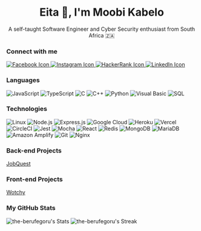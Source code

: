 <div align="center">
    <h1 align="center">Eita 👋, I'm Moobi Kabelo</h1>
    <p>A self-taught Software Engineer and Cyber Security enthusiast from South Africa 🇿🇦 
</p>
</div>

### Connect with me

<!-- Facebook -->
<a href="https://www.facebook.com/your-page-url">
  <img src="https://img.shields.io/badge/-Facebook-1877F2?logo=facebook&logoColor=white" alt="Facebook Icon">
</a>
<!-- Instagram -->
<a href="https://www.instagram.com/moobi">
  <img src="https://img.shields.io/badge/-Instagram-E4405F?logo=instagram&logoColor=white" alt="Instagram Icon">
</a>
<!-- HackerRank -->
<a href="https://www.hackerrank.com/your-profile-url">
  <img src="https://img.shields.io/badge/-HackerRank-2EC866?logo=hackerrank&logoColor=white" alt="HackerRank Icon">
</a>
<!-- LinkedIn -->
<a href="https://www.linkedin.com/in/your-profile-url">
  <img src="https://img.shields.io/badge/-LinkedIn-0A66C2?logo=linkedin&logoColor=white" alt="LinkedIn Icon">
</a>

### Languages

![JavaScript](https://img.shields.io/badge/-JavaScript-000?&logo=javascript&logoColor=F7DF1E)
![TypeScript](https://img.shields.io/badge/-TypeScript-000?&logo=typescript&logoColor=3178C6)
![C](https://img.shields.io/badge/-C-000?&logo=c&logoColor=A8B9CC)
![C++](https://img.shields.io/badge/-C++-000?&logo=c%2b%2b&logoColor=00599C)
![Python](https://img.shields.io/badge/-Python-000?&logo=python&logoColor=3776AB)
![Visual Basic](https://img.shields.io/badge/-Visual%20Basic-000?&logo=visual%20studio&logoColor=5C2D91)
![SQL](https://img.shields.io/badge/-SQL-000?&logo=MySQL)

### Technologies

![Linux](https://img.shields.io/badge/-Linux-000?&logo=Linux)
![Node.js](https://img.shields.io/badge/-Node.js-000?&logo=node.js)
![Express.js](https://img.shields.io/badge/-Express.js-000?&logo=express)
![Google Cloud](https://img.shields.io/badge/-Google%20Cloud-000?&logo=google%20cloud)
![Heroku](https://img.shields.io/badge/-Heroku-000?&logo=heroku)
![Vercel](https://img.shields.io/badge/-Vercel-000?&logo=vercel)
![CircleCI](https://img.shields.io/badge/-CircleCI-000?&logo=circleci)
![Jest](https://img.shields.io/badge/-Jest-000?&logo=jest)
![Mocha](https://img.shields.io/badge/-Mocha-000?&logo=mocha)
![React](https://img.shields.io/badge/-React-000?&logo=React)
![Redis](https://img.shields.io/badge/-Redis-000?&logo=Redis)
![MongoDB](https://img.shields.io/badge/-MongoDB-000?&logo=mongodb)
![MariaDB](https://img.shields.io/badge/-MariaDB-000?&logo=mariadb)
![Amazon Amplify](https://img.shields.io/badge/-Amazon%20Amplify-000?&logo=aws-amplify)
![Git](https://img.shields.io/badge/-Git-000?&logo=git)
![Nginx](https://img.shields.io/badge/-Nginx-000?&logo=nginx)

### Back-end Projects

[JobQuest](https://github.com/the-berufegoru/job-quest)

### Front-end Projects

[Wotchy](https://github.com/the-berufegoru/wotchy)

### My GitHub Stats

![the-berufegoru's Stats](https://github-readme-stats.vercel.app/api?username=the-berufegoru&theme=vue-dark&show_icons=true&hide_border=false&count_private=true)
![the-berufegoru's Streak](https://github-readme-streak-stats.herokuapp.com/?user=the-berufegoru&theme=vue-dark&hide_border=false)
